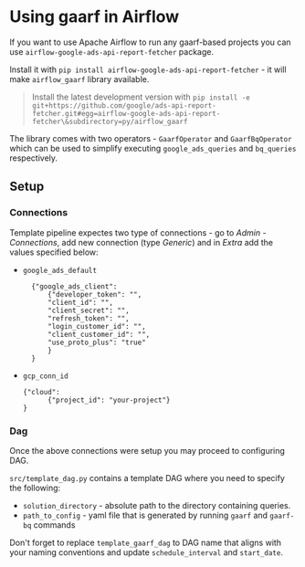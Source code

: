 # Using gaarf in Airflow


If you want to use Apache Airflow to run any gaarf-based projects you can use
`airflow-google-ads-api-report-fetcher` package.

Install it with `pip install airflow-google-ads-api-report-fetcher` -
it will make  `airflow_gaarf` library available.

> Install the latest development version with `pip install -e git+https://github.com/google/ads-api-report-fetcher.git#egg=airflow-google-ads-api-report-fetcher\&subdirectory=py/airflow_gaarf`

The library comes with two operators - `GaarfOperator` and `GaarfBqOperator` which can
be used to simplify executing `google_ads_queries` and `bq_queries` respectively.

## Setup
### Connections

Template pipeline expectes two type of connections - go to *Admin - Connections*,
add new connection (type *Generic*) and in *Extra* add the values specified below:

* `google_ads_default`

		{"google_ads_client":
			{"developer_token": "",
			"client_id": "",
			"client_secret": "",
			"refresh_token": "",
			"login_customer_id": "",
			"client_customer_id": "",
			"use_proto_plus": "true"
			}
		}

* `gcp_conn_id`

	  {"cloud":
			{"project_id": "your-project"}
	  }


### Dag

Once the above connections were setup you may proceed to configuring DAG.

`src/template_dag.py` contains a template DAG where you need to specify the following:

* `solution_directory` - absolute path to the directory containing queries.
* `path_to_config` - yaml file that is generated by running `gaarf` and `gaarf-bq` commands

Don't forget to replace `template_gaarf_dag` to DAG name that aligns with your
naming conventions and update `schedule_interval` and `start_date`.
